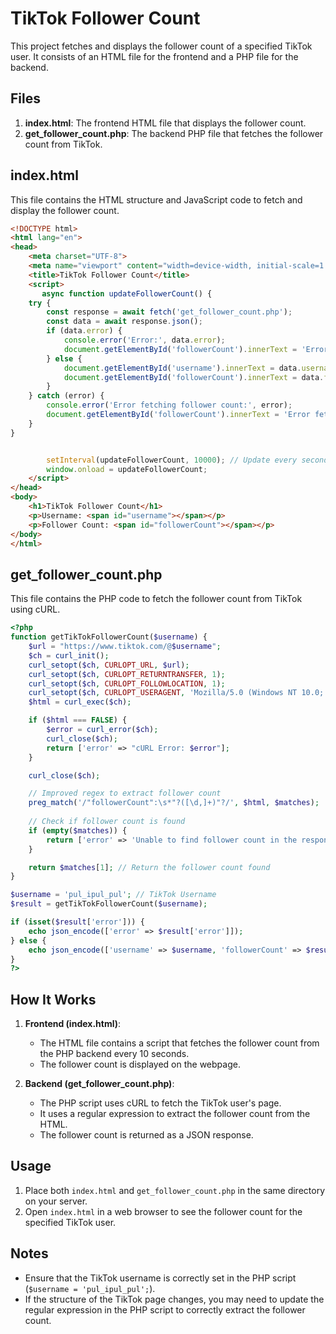 # TikTok Follower Count

This project fetches and displays the follower count of a specified TikTok user. It consists of an HTML file for the frontend and a PHP file for the backend.

## Files

1. **index.html**: The frontend HTML file that displays the follower count.
2. **get_follower_count.php**: The backend PHP file that fetches the follower count from TikTok.

## index.html

This file contains the HTML structure and JavaScript code to fetch and display the follower count.

```html
<!DOCTYPE html>
<html lang="en">
<head>
    <meta charset="UTF-8">
    <meta name="viewport" content="width=device-width, initial-scale=1.0">
    <title>TikTok Follower Count</title>
    <script>
       async function updateFollowerCount() {
    try {
        const response = await fetch('get_follower_count.php');
        const data = await response.json();
        if (data.error) {
            console.error('Error:', data.error);
            document.getElementById('followerCount').innerText = 'Error fetching data';
        } else {
            document.getElementById('username').innerText = data.username;
            document.getElementById('followerCount').innerText = data.followerCount;
        }
    } catch (error) {
        console.error('Error fetching follower count:', error);
        document.getElementById('followerCount').innerText = 'Error fetching data';
    }
}


        setInterval(updateFollowerCount, 10000); // Update every second
        window.onload = updateFollowerCount;
    </script>
</head>
<body>
    <h1>TikTok Follower Count</h1>  
    <p>Username: <span id="username"></span></p>
    <p>Follower Count: <span id="followerCount"></span></p>
</body>
</html>
```

## get_follower_count.php

This file contains the PHP code to fetch the follower count from TikTok using cURL.

```php
<?php
function getTikTokFollowerCount($username) {
    $url = "https://www.tiktok.com/@$username";
    $ch = curl_init();
    curl_setopt($ch, CURLOPT_URL, $url);
    curl_setopt($ch, CURLOPT_RETURNTRANSFER, 1);
    curl_setopt($ch, CURLOPT_FOLLOWLOCATION, 1);
    curl_setopt($ch, CURLOPT_USERAGENT, 'Mozilla/5.0 (Windows NT 10.0; Win64; x64) AppleWebKit/537.36 (KHTML, like Gecko) Chrome/58.0.3029.110 Safari/537.3');
    $html = curl_exec($ch);

    if ($html === FALSE) {
        $error = curl_error($ch);
        curl_close($ch);
        return ['error' => "cURL Error: $error"];
    }

    curl_close($ch);

    // Improved regex to extract follower count
    preg_match('/"followerCount":\s*"?([\d,]+)"?/', $html, $matches);
    
    // Check if follower count is found
    if (empty($matches)) {
        return ['error' => 'Unable to find follower count in the response'];
    }

    return $matches[1]; // Return the follower count found
}

$username = 'pul_ipul_pul'; // TikTok Username
$result = getTikTokFollowerCount($username);

if (isset($result['error'])) {
    echo json_encode(['error' => $result['error']]);
} else {
    echo json_encode(['username' => $username, 'followerCount' => $result]);
}
?>
```

## How It Works

1. **Frontend (index.html)**:
   - The HTML file contains a script that fetches the follower count from the PHP backend every 10 seconds.
   - The follower count is displayed on the webpage.

2. **Backend (get_follower_count.php)**:
   - The PHP script uses cURL to fetch the TikTok user's page.
   - It uses a regular expression to extract the follower count from the HTML.
   - The follower count is returned as a JSON response.

## Usage

1. Place both `index.html` and `get_follower_count.php` in the same directory on your server.
2. Open `index.html` in a web browser to see the follower count for the specified TikTok user.

## Notes

- Ensure that the TikTok username is correctly set in the PHP script (`$username = 'pul_ipul_pul';`).
- If the structure of the TikTok page changes, you may need to update the regular expression in the PHP script to correctly extract the follower count.
